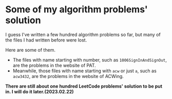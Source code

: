 # Some of my algorithm problems' solution

I guess I've written a few hundred algorithm problems so far, but many of the files I had written before were lost.

Here are some of them.

- The files with name starting with number, such as `1006SignInAndSignOut`, are the problems in the website of PAT. 
- Meanwhile, those files with name starting with `acw` or just `a`, such as `acw3432`, are the problems in the website of ACWing.

**There are still about one hundred LeetCode problems' solution to be put in. I will do it later.(2023.02.22)**